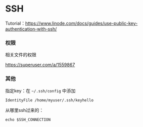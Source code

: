 # SSH

Tutorial：https://www.linode.com/docs/guides/use-public-key-authentication-with-ssh/

### 权限

相关文件的权限

https://superuser.com/a/1559867

### 其他

指定key：在 `~/.ssh/config` 中添加

```
IdentityFile /home/myuser/.ssh/keyhello
```

从哪里ssh过来的：

```
echo $SSH_CONNECTION
```

